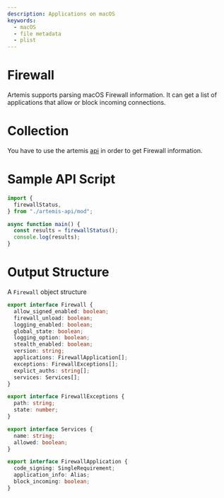 ```yaml
---
description: Applications on macOS
keywords:
  - macOS
  - file metadata
  - plist
---
```


# Firewall

Artemis supports parsing macOS Firewall information. It can get a list of
applications that allow or block incoming connections.

# Collection

You have to use the artemis [api](../../API/overview.md) in order to get
Firewall information.

# Sample API Script

```typescript
import {
  firewallStatus,
} from "./artemis-api/mod";

async function main() {
  const results = firewallStatus();
  console.log(results);
}
```

# Output Structure

A `Firewall` object structure

```typescript
export interface Firewall {
  allow_signed_enabled: boolean;
  firewall_unload: boolean;
  logging_enabled: boolean;
  global_state: boolean;
  logging_option: boolean;
  stealth_enabled: boolean;
  version: string;
  applications: FirewallApplication[];
  exceptions: FirewallExceptions[];
  explict_auths: string[];
  services: Services[];
}

export interface FirewallExceptions {
  path: string;
  state: number;
}

export interface Services {
  name: string;
  allowed: boolean;
}

export interface FirewallApplication {
  code_signing: SingleRequirement;
  application_info: Alias;
  block_incoming: boolean;
}
```
